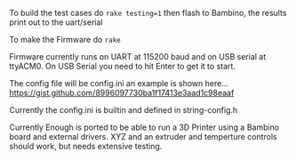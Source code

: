 To build the test cases do ```rake testing=1```
then flash to Bambino, the results print out to the uart/serial

To make the Firmware do ```rake```

Firmware currently runs on UART at 115200 baud and on USB serial at ttyACM0.
On USB Serial you need to hit Enter to get it to start.

The config file will be config.ini an example is shown here... 
https://gist.github.com/8996097730ba1f17413e3aad1c98eaaf

Currently the config.ini is builtin and defined in string-config.h

Currently Enough is ported to be able to run a 3D Printer using a Bambino board and external drivers.
XYZ and an extruder and temperture controls should work, but needs extensive testing.

